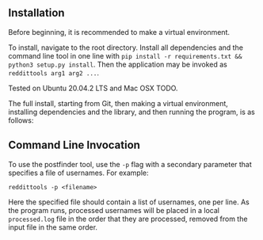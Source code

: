 ## Installation

Before beginning, it is recommended to make a virtual environment. 

To install, navigate to the root directory. Install all dependencies and the command line tool in one line with
`pip install -r requirements.txt && python3 setup.py install`. Then the application may be invoked as `reddittools arg1 arg2
...`.

Tested on Ubuntu 20.04.2 LTS and Mac OSX TODO.

The full install, starting from Git, then making a virtual environment, installing dependencies and the library, and then running the program, is as follows:

## Command Line Invocation
To use the postfinder tool, use the `-p` flag with a secondary parameter that specifies a file of usernames. For example:
```
reddittools -p <filename>
```
Here the specified file should contain a list of usernames, one per line. As the program runs, processed usernames will be placed in a local `processed.log` file in the order that they are processed, removed from the input file in the same order.